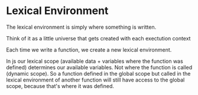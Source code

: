 # Lexical Environment

The lexical environment is simply where something is written.

Think of it as a little universe that gets created with each exectution context

Each time we write a function, we create a new lexical environment.

In js our lexical scope (available data + variables where the function was defined) determines our available variables. Not where the function is called (dynamic scope). So a function defined in the global scope but called in the lexical environment of another function will still have access to the global scope, because that's where it was defined.
